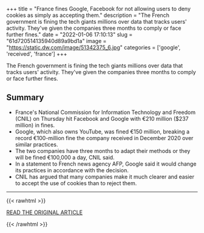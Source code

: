 +++
title = "France fines Google, Facebook for not allowing users to deny cookies as simply as accepting them."
description = "The French government is fining the tech giants millions over data that tracks users' activity. They've given the companies three months to comply or face further fines."
date = "2022-01-06 17:10:13"
slug = "61d720514135940d89a9bd1a"
image = "https://static.dw.com/image/51342375_6.jpg"
categories = ['google', 'received', 'france']
+++

The French government is fining the tech giants millions over data that tracks users' activity. They've given the companies three months to comply or face further fines.

## Summary

- France's National Commission for Information Technology and Freedom (CNIL) on Thursday hit Facebook and Google with €210 million ($237 million) in fines.
- Google, which also owns YouTube, was fined €150 million, breaking a record €100-million fine the company received in December 2020 over similar practices.
- The two companies have three months to adapt their methods or they will be fined €100,000 a day, CNIL said.
- In a statement to French news agency AFP, Google said it would change its practices in accordance with the decision.
- CNIL has argued that many companies make it much clearer and easier to accept the use of cookies than to reject them.

---

{{< rawhtml >}}
  <p class="article-category">
    <a target="_blank" href="https://p.dw.com/p/45Cef">READ THE ORIGINAL ARTICLE</a>
  </p>
{{< /rawhtml >}}
